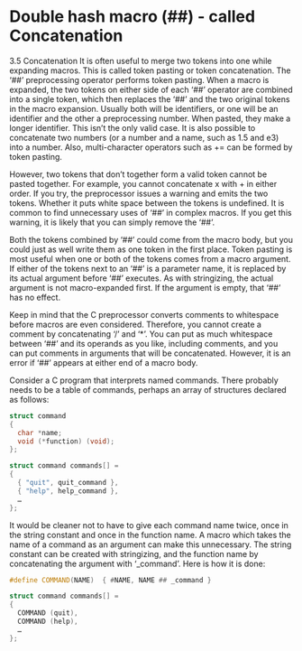 # Double hash macro (##) - called Concatenation

3.5 Concatenation
It is often useful to merge two tokens into one while expanding macros. This is called token pasting or token concatenation. The ‘##’ preprocessing operator performs token pasting. When a macro is expanded, the two tokens on either side of each ‘##’ operator are combined into a single token, which then replaces the ‘##’ and the two original tokens in the macro expansion. Usually both will be identifiers, or one will be an identifier and the other a preprocessing number. When pasted, they make a longer identifier. This isn’t the only valid case. It is also possible to concatenate two numbers (or a number and a name, such as 1.5 and e3) into a number. Also, multi-character operators such as += can be formed by token pasting.

However, two tokens that don’t together form a valid token cannot be pasted together. For example, you cannot concatenate x with + in either order. If you try, the preprocessor issues a warning and emits the two tokens. Whether it puts white space between the tokens is undefined. It is common to find unnecessary uses of ‘##’ in complex macros. If you get this warning, it is likely that you can simply remove the ‘##’.

Both the tokens combined by ‘##’ could come from the macro body, but you could just as well write them as one token in the first place. Token pasting is most useful when one or both of the tokens comes from a macro argument. If either of the tokens next to an ‘##’ is a parameter name, it is replaced by its actual argument before ‘##’ executes. As with stringizing, the actual argument is not macro-expanded first. If the argument is empty, that ‘##’ has no effect.

Keep in mind that the C preprocessor converts comments to whitespace before macros are even considered. Therefore, you cannot create a comment by concatenating ‘/’ and ‘*’. You can put as much whitespace between ‘##’ and its operands as you like, including comments, and you can put comments in arguments that will be concatenated. However, it is an error if ‘##’ appears at either end of a macro body.

Consider a C program that interprets named commands. There probably needs to be a table of commands, perhaps an array of structures declared as follows:

```cpp
struct command
{
  char *name;
  void (*function) (void);
};

struct command commands[] =
{
  { "quit", quit_command },
  { "help", help_command },
  …
};
```
It would be cleaner not to have to give each command name twice, once in the string constant and once in the function name. A macro which takes the name of a command as an argument can make this unnecessary. The string constant can be created with stringizing, and the function name by concatenating the argument with ‘_command’. Here is how it is done:
```cpp
#define COMMAND(NAME)  { #NAME, NAME ## _command }

struct command commands[] =
{
  COMMAND (quit),
  COMMAND (help),
  …
};
```